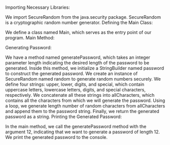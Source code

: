 Importing Necessary Libraries:

We import SecureRandom from the java.security package. SecureRandom is a cryptographic random number generator.
Defining the Main Class:

We define a class named Main, which serves as the entry point of our program.
Main Method:

Generating Password:

We have a method named generatePassword, which takes an integer parameter length indicating the desired length of the password to be generated.
Inside this method, we initialize a StringBuilder named password to construct the generated password.
We create an instance of SecureRandom named random to generate random numbers securely.
We define four strings: upper, lower, digits, and special, which contain uppercase letters, lowercase letters, digits, and special characters, respectively.
We concatenate all these strings into allCharacters, which contains all the characters from which we will generate the password.
Using a loop, we generate length number of random characters from allCharacters and append them to the password string.
Finally, we return the generated password as a string.
Printing the Generated Password:

In the main method, we call the generatePassword method with the argument 12, indicating that we want to generate a password of length 12.
We print the generated password to the console.

